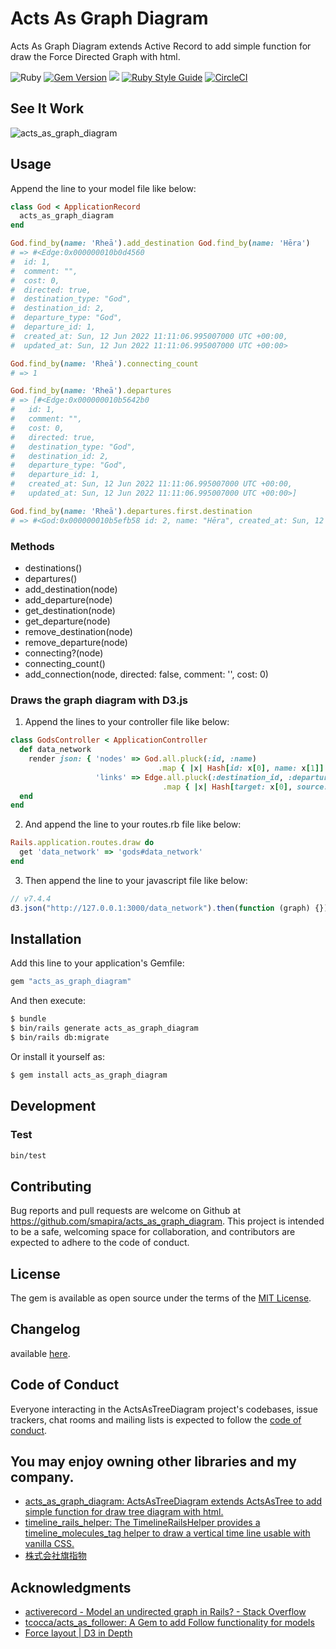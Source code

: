 # Acts As Graph Diagram

Acts As Graph Diagram extends Active Record to add simple function for draw the Force Directed Graph with html.

![Ruby](https://img.shields.io/badge/Ruby-CC342D?style=for-the-badge&logo=ruby&logoColor=white)
[![Gem Version](https://badge.fury.io/rb/acts_as_graph_diagram.svg)](https://badge.fury.io/rb/acts_as_graph_diagram)
![](https://ruby-gem-downloads-badge.herokuapp.com/acts_as_graph_diagram)
[![Ruby Style Guide](https://img.shields.io/badge/code_style-rubocop-brightgreen.svg)](https://github.com/rubocop-hq/rubocop)
[![CircleCI](https://circleci.com/gh/smapira/acts_as_graph_diagram.svg?style=svg)](https://circleci.com/gh/smapira/acts_as_graph_diagram)

## See It Work

![acts_as_graph_diagram](https://user-images.githubusercontent.com/25024587/173231019-ede998c4-333a-48dd-b2da-96f04e1fce86.gif)

## Usage

Append the line to your model file like below:
```ruby
class God < ApplicationRecord
  acts_as_graph_diagram
end

God.find_by(name: 'Rheā').add_destination God.find_by(name: 'Hēra')
# => #<Edge:0x000000010b0d4560
#  id: 1,
#  comment: "",
#  cost: 0,
#  directed: true,
#  destination_type: "God",
#  destination_id: 2,
#  departure_type: "God",
#  departure_id: 1,
#  created_at: Sun, 12 Jun 2022 11:11:06.995007000 UTC +00:00,
#  updated_at: Sun, 12 Jun 2022 11:11:06.995007000 UTC +00:00>

God.find_by(name: 'Rheā').connecting_count
# => 1

God.find_by(name: 'Rheā').departures
# => [#<Edge:0x000000010b5642b0
#   id: 1,
#   comment: "",
#   cost: 0,
#   directed: true,
#   destination_type: "God",
#   destination_id: 2,
#   departure_type: "God",
#   departure_id: 1,
#   created_at: Sun, 12 Jun 2022 11:11:06.995007000 UTC +00:00,
#   updated_at: Sun, 12 Jun 2022 11:11:06.995007000 UTC +00:00>]

God.find_by(name: 'Rheā').departures.first.destination
# => #<God:0x000000010b5efb58 id: 2, name: "Hēra", created_at: Sun, 12 Jun 2022 11:11:06.984341000 UTC +00:00, updated_at: Sun, 12 Jun 2022 11:11:06.984341000 UTC +00:00>
```

### Methods

* destinations()
* departures()
* add_destination(node)
* add_departure(node)
* get_destination(node)
* get_departure(node)
* remove_destination(node)
* remove_departure(node)
* connecting?(node)
* connecting_count()
* add_connection(node, directed: false, comment: '', cost: 0)

### Draws the graph diagram with D3.js

1. Append the lines to your controller file like below:
```ruby
class GodsController < ApplicationController
  def data_network
    render json: { 'nodes' => God.all.pluck(:id, :name)
                                 .map { |x| Hash[id: x[0], name: x[1]] },
                   'links' => Edge.all.pluck(:destination_id, :departure_id)
                                  .map { |x| Hash[target: x[0], source: x[1]] } }
  end
end
```

2. And append the line to your routes.rb file like below:
```ruby
Rails.application.routes.draw do
  get 'data_network' => 'gods#data_network'
end
```

3. Then append the line to your javascript file like below:
```javascript
// v7.4.4
d3.json("http://127.0.0.1:3000/data_network").then(function (graph) {});
```

## Installation
Add this line to your application's Gemfile:

```ruby
gem "acts_as_graph_diagram"
```

And then execute:
```bash
$ bundle
$ bin/rails generate acts_as_graph_diagram
$ bin/rails db:migrate
```

Or install it yourself as:
```bash
$ gem install acts_as_graph_diagram
```

## Development
### Test
```bash
bin/test
```

## Contributing
Bug reports and pull requests are welcome on Github at https://github.com/smapira/acts_as_graph_diagram. This project is intended to be a safe, welcoming space for collaboration, and contributors are expected to adhere to the code of conduct.

## License
The gem is available as open source under the terms of the [MIT License](https://opensource.org/licenses/MIT).

## Changelog
available [here](https://github.com/smapira/acts_as_graph_diagram/main/CHANGELOG.md).

## Code of Conduct
Everyone interacting in the ActsAsTreeDiagram project's codebases, issue trackers, chat rooms and mailing lists is expected to follow the [code of conduct](https://github.com/smapira/acts_as_graph_diagram/main/CODE_OF_CONDUCT.md).

## You may enjoy owning other libraries and my company.

* [acts_as_graph_diagram: ActsAsTreeDiagram extends ActsAsTree to add simple function for draw tree diagram with html.](https://github.com/smapira/acts_as_graph_diagram)
* [timeline_rails_helper: The TimelineRailsHelper provides a timeline_molecules_tag helper to draw a vertical time line usable with vanilla CSS.](https://github.com/smapira/timeline_rails_helper)
* [株式会社旗指物](https://blog.routeflags.com/)

## Аcknowledgments

- [activerecord - Model an undirected graph in Rails? - Stack Overflow](https://stackoverflow.com/questions/7976301/model-an-undirected-graph-in-rails)
- [tcocca/acts_as_follower: A Gem to add Follow functionality for models](https://github.com/tcocca/acts_as_follower)
- [Force layout | D3 in Depth](https://www.d3indepth.com/force-layout/)
